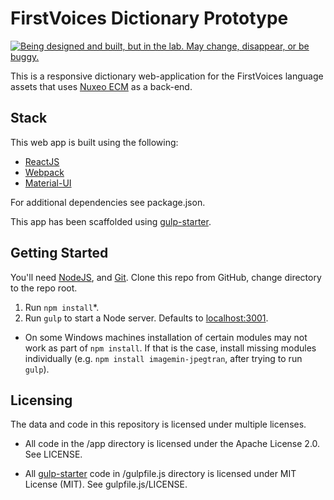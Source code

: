# FirstVoices Dictionary Prototype #
<a rel="Exploration" href="https://github.com/BCDevExchange/docs/blob/master/discussion/projectstates.md"><img alt="Being designed and built, but in the lab. May change, disappear, or be buggy." style="border-width:0" src="http://bcdevexchange.org/badge/2.svg" title="Being designed and built, but in the lab. May change, disappear, or be buggy." /></a>

This is a responsive dictionary web-application for the FirstVoices language assets that uses [Nuxeo ECM](http://www.nuxeo.com/) as a back-end.

## Stack ##
This web app is built using the following:

-  [ReactJS](https://facebook.github.io/react/)
-  [Webpack](https://webpack.github.io/)
-  [Material-UI](https://github.com/callemall/material-ui)

For additional dependencies see package.json.

This app has been scaffolded using [gulp-starter](https://github.com/vigetlabs/gulp-starter).

## Getting Started ##

You'll need [NodeJS](http://nodejs.org/), and [Git](http://git-scm.com/downloads). Clone this repo from GitHub, change directory to the repo root.

1. Run `npm install`*.
2. Run `gulp` to start a Node server.  Defaults to [localhost:3001](http://localhost:3001).

* On some Windows machines installation of certain modules may not work as part of `npm install`. If that is the case, install missing modules individually (e.g. `npm install imagemin-jpegtran`, after trying to run `gulp`).

## Licensing ##

The data and code in this repository is licensed under multiple licenses.

- All code in the /app directory is licensed under the Apache License 2.0. See LICENSE.

- All [gulp-starter](https://github.com/vigetlabs/gulp-starter) code in /gulpfile.js directory is licensed under MIT License (MIT). See gulpfile.js/LICENSE.
